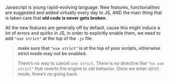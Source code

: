 Javascript is young rapid-evolving language. New features, functionalities are suggested and added virtually every day to JS, AND the main thing that is taken care that **old code is never gets broken**.

All the new features are generally off by default, cause this might induce a lot of errors and quirks in JS, in order to explicitly enable them, we need to add `"use strict"` at the top of the `.js` file.

> **make sure that `"use strict"` is at the top of your scripts, otherwise strict mode may not be enabled.**

> There’s no way to cancel `use strict`. There is no directive like `"no use strict"` that reverts the engine to old behavior. Once we enter strict mode, there’s no going back.

